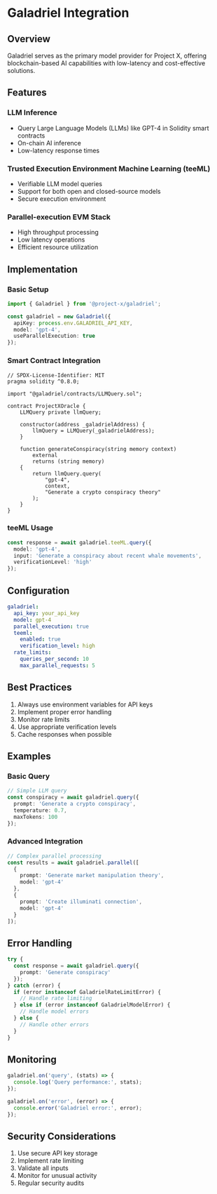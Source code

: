 # Galadriel Integration

## Overview

Galadriel serves as the primary model provider for Project X, offering blockchain-based AI capabilities with low-latency and cost-effective solutions.

## Features

### LLM Inference
- Query Large Language Models (LLMs) like GPT-4 in Solidity smart contracts
- On-chain AI inference
- Low-latency response times

### Trusted Execution Environment Machine Learning (teeML)
- Verifiable LLM model queries
- Support for both open and closed-source models
- Secure execution environment

### Parallel-execution EVM Stack
- High throughput processing
- Low latency operations
- Efficient resource utilization

## Implementation

### Basic Setup
```typescript
import { Galadriel } from '@project-x/galadriel';

const galadriel = new Galadriel({
  apiKey: process.env.GALADRIEL_API_KEY,
  model: 'gpt-4',
  useParallelExecution: true
});
```

### Smart Contract Integration
```solidity
// SPDX-License-Identifier: MIT
pragma solidity ^0.8.0;

import "@galadriel/contracts/LLMQuery.sol";

contract ProjectXOracle {
    LLMQuery private llmQuery;
    
    constructor(address _galadrielAddress) {
        llmQuery = LLMQuery(_galadrielAddress);
    }
    
    function generateConspiracy(string memory context) 
        external 
        returns (string memory) 
    {
        return llmQuery.query(
            "gpt-4",
            context,
            "Generate a crypto conspiracy theory"
        );
    }
}
```

### teeML Usage
```typescript
const response = await galadriel.teeML.query({
  model: 'gpt-4',
  input: 'Generate a conspiracy about recent whale movements',
  verificationLevel: 'high'
});
```

## Configuration

```yaml
galadriel:
  api_key: your_api_key
  model: gpt-4
  parallel_execution: true
  teeml:
    enabled: true
    verification_level: high
  rate_limits:
    queries_per_second: 10
    max_parallel_requests: 5
```

## Best Practices

1. Always use environment variables for API keys
2. Implement proper error handling
3. Monitor rate limits
4. Use appropriate verification levels
5. Cache responses when possible

## Examples

### Basic Query
```typescript
// Simple LLM query
const conspiracy = await galadriel.query({
  prompt: 'Generate a crypto conspiracy',
  temperature: 0.7,
  maxTokens: 100
});
```

### Advanced Integration
```typescript
// Complex parallel processing
const results = await galadriel.parallel([
  {
    prompt: 'Generate market manipulation theory',
    model: 'gpt-4'
  },
  {
    prompt: 'Create illuminati connection',
    model: 'gpt-4'
  }
]);
```

## Error Handling

```typescript
try {
  const response = await galadriel.query({
    prompt: 'Generate conspiracy'
  });
} catch (error) {
  if (error instanceof GaladrielRateLimitError) {
    // Handle rate limiting
  } else if (error instanceof GaladrielModelError) {
    // Handle model errors
  } else {
    // Handle other errors
  }
}
```

## Monitoring

```typescript
galadriel.on('query', (stats) => {
  console.log('Query performance:', stats);
});

galadriel.on('error', (error) => {
  console.error('Galadriel error:', error);
});
```

## Security Considerations

1. Use secure API key storage
2. Implement rate limiting
3. Validate all inputs
4. Monitor for unusual activity
5. Regular security audits